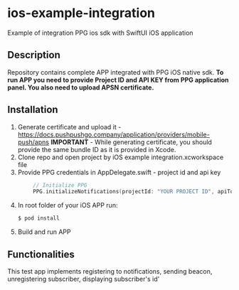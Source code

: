 # ios-example-integration

Example of integration PPG ios sdk with SwiftUI iOS application

## Description

Repository contains complete APP integrated with PPG iOS native sdk.
**To run APP you need to provide Project ID and API KEY from PPG application panel. You also need to upload APSN certificate.**

## Installation
1. Generate certificate and upload it - https://docs.pushpushgo.company/application/providers/mobile-push/apns
    **IMPORTANT** - While generating certificate, you should provide the same bundle ID as it is provided in Xcode.
2. Clone repo and open project by iOS example integration.xcworkspace file
3. Provide PPG credentials in AppDelegate.swift - project id and api key

```swift
        // Initialize PPG
        PPG.initializeNotifications(projectId: "YOUR PROJECT ID", apiToken: "YOUR API KEY")
```
4. In root folder of your iOS APP run:
   ```bash
   $ pod install
   ```
6. Build and run APP

## Functionalities

This test app implements registering to notifications, sending beacon, unregistering subscriber, displaying subscriber's id'

